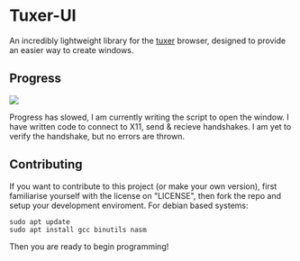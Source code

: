 # Tuxer-UI
An incredibly lightweight library for the [tuxer](https://github.com/LemmaAlliance/tuxer) browser, designed to provide an easier way to create windows.

## Progress
![](https://geps.dev/progress/30)

Progress has slowed, I am currently writing the script to open the window.
I have written code to connect to X11, send & recieve handshakes. I am yet to verify the handshake, but no errors are thrown.

## Contributing
If you want to contribute to this project (or make your own version), first familiarise yourself with the license on "LICENSE", then fork the repo and setup your development enviroment.
For debian based systems:
```
sudo apt update
sudo apt install gcc binutils nasm
```
Then you are ready to begin programming!
